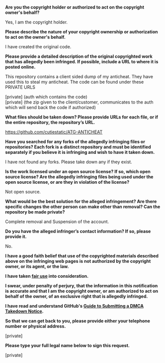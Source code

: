 **Are you the copyright holder or authorized to act on the copyright owner's behalf?**

Yes, I am the copyright holder.

**Please describe the nature of your copyright ownership or authorization to act on the owner's behalf.**

I have created the original code.

**Please provide a detailed description of the original copyrighted work that has allegedly been infringed. If possible, include a URL to where it is posted online.**

This repository contains a client sided dump of my anticheat. They have used this to steal my anticheat. The code can be found under these PRIVATE URLS

[private] (auth which contains the code)  
[private] (the zip given to the client/customer, communicates to the auth which will send back the code if authorized)

**What files should be taken down? Please provide URLs for each file, or if the entire repository, the repository’s URL.**

https://github.com/cutiestatic/ATG-ANTICHEAT

**Have you searched for any forks of the allegedly infringing files or repositories? Each fork is a distinct repository and must be identified separately if you believe it is infringing and wish to have it taken down.**

I have not found any forks. Please take down any if they exist.

**Is the work licensed under an open source license? If so, which open source license? Are the allegedly infringing files being used under the open source license, or are they in violation of the license?**

Not open source.

**What would be the best solution for the alleged infringement? Are there specific changes the other person can make other than removal? Can the repository be made private?**

Complete removal and Suspension of the account.

**Do you have the alleged infringer’s contact information? If so, please provide it.**

No.

**I have a good faith belief that use of the copyrighted materials described above on the infringing web pages is not authorized by the copyright owner, or its agent, or the law.**

**I have taken <a href="https://www.lumendatabase.org/topics/22">fair use</a> into consideration.**

**I swear, under penalty of perjury, that the information in this notification is accurate and that I am the copyright owner, or am authorized to act on behalf of the owner, of an exclusive right that is allegedly infringed.**

**I have read and understand GitHub's <a href="https://help.github.com/articles/guide-to-submitting-a-dmca-takedown-notice/">Guide to Submitting a DMCA Takedown Notice</a>.**

**So that we can get back to you, please provide either your telephone number or physical address.**

[private]  

**Please type your full legal name below to sign this request.**

[private]  
